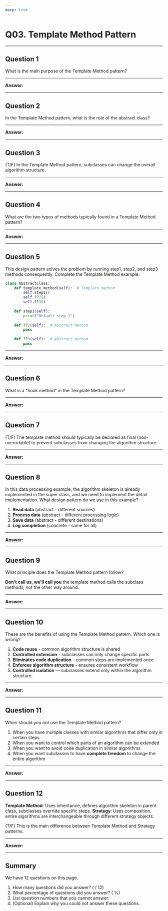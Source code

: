 ```yaml
---
marp: true
---
```


# Q03. Template Method Pattern

---

## Question 1

What is the main purpose of the Template Method pattern?

---

**Answer:**


---

## Question 2

In the Template Method pattern, what is the role of the abstract class?

---

**Answer:**


---

## Question 3

(T/F) In the Template Method pattern, subclasses can change the overall algorithm structure.

---

**Answer:**


---

## Question 4

What are the two types of methods typically found in a Template Method pattern?

---

**Answer:**


---

## Question 5

This design pattern solves the problem by running step1, step2, and step3 methods consequently. Complete the Template Method example:

```python
class AbstractClass:
    def template_method(self):  # Template method
        self.step1()
        self.??2()
        self.??3()
    
    def step1(self):
        print("Default step 1")
    
    def ??2(self):  # Abstract method
        pass
    
    def ??3(self):  # Abstract method
        pass
```

---

**Answer:**


---

## Question 6

What is a "hook method" in the Template Method pattern?

---

**Answer:**


---

## Question 7

(T/F) The template method should typically be declared as final (non-overridable) to prevent subclasses from changing the algorithm structure.

---

**Answer:**


---

## Question 8

In this data processing example, the algorithm skeleton is already implemented in the super class, and we need to implement the detail implementation. What design pattern do we use in this example?

1. **Read data** (abstract - different sources)
2. **Process data** (abstract - different processing logic)
3. **Save data** (abstract - different destinations)
4. **Log completion** (concrete - same for all)

---

**Answer:**


---

## Question 9

What principle does the Template Method pattern follow?

**Don't call us, we'll call you** the template method calls the subclass methods, not the other way around.

---

**Answer:**


---

## Question 10

These are the benefits of using the Template Method pattern. Which one is wrong?

1. **Code reuse** - common algorithm structure is shared
2. **Controlled extension** - subclasses can only change specific parts
3. **Eliminates code duplication** - common steps are implemented once
4. **Enforces algorithm structure** - ensures consistent workflow
5. **Controlled isolation** — subclasses extend only within the algorithm structure.

---

**Answer:**


---

## Question 11

When should you not use the Template Method pattern?

1. When you have multiple classes with similar algorithms that differ only in certain steps
2. When you want to control which parts of an algorithm can be extended
3. When you want to avoid code duplication in similar algorithms
4. When you want subclasses to have **complete freedom** to change the entire algorithm  

---

**Answer:**


---

## Question 12

**Template Method**: Uses inheritance, defines algorithm skeleton in parent class, subclasses override specific steps.
**Strategy**: Uses composition, entire algorithms are interchangeable through different strategy objects.

(T/F) This is the main difference between Template Method and Strategy patterns.

---

**Answer:**


---

## Summary

We have 12 questions on this page.

1. How many questions did you answer? ( / 12)
2. What percentage of questions did you answer? (  %)
3. List question numbers that you cannot answer:
4. (Optional) Explain why you could not answer these questions.
